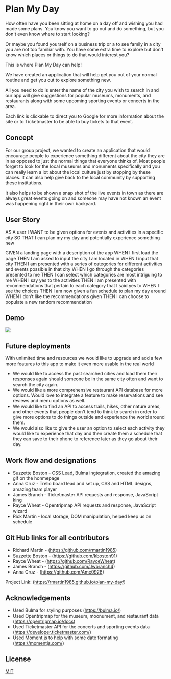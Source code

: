 # Plan My Day

How often have you been sitting at home on a day off and wishing you had made some plans. You know you want to go out and do something, but you don't even know where to start looking? 

Or maybe you found yourself on a business trip or a to see family in a city you are not too familiar with. You have some extra time to explore but don't know which places or things to do that would interest you? 

This is where Plan My Day can help! 

We have created an application that will help get you out of your normal routine and get you out to explore something new. 

All you need to do is enter the name of the city you wish to search in and our app will give suggestions for popular museums, monuments, and restaurants along with some upcoming sporting events or concerts in the area. 

Each link is clickable to direct you to Google for more information about the site or to Ticketmaster to be able to buy tickets to that event. 

## Concept

For our group project, we wanted to create an application that would encourage people to experience something different about the city they are in as opposed to just the normal things that everyone thinks of. Most people forget to look for the local museums and monuments specifically and you can really learn a lot about the local culture just by stopping by these places. It can also help give back to the local community by supporting these institutions. 

It also helps to be shown a snap shot of the live events in town as there are always great events going on and someone may have not known an event was happening right in their own backyard. 

## User Story

AS A user
I WANT to be given options for events and activities in a specific city
SO THAT I can plan my my day and potentially experience something new

GIVEN a landing page with a description of the app
WHEN I first load the page
THEN I am asked to input the city I am located in
WHEN I input that city
THEN I am presented with a series of categories for different activities and events possible in that city
WHEN I go through the categories presented to me
THEN I can select which categories are most intriguing to me
WHEN I say yes to the activities
THEN I am presented with recommendations that pertain to each category that I said yes to
WHEN I see the choices
THEN I am now given a fun schedule to plan my day around
WHEN I don’t like the recommendations given
THEN I can choose to populate a new random recommendation

## Demo

<img src="https://media.giphy.com/media/CFpHZDO29icXviiJyO/giphy.gif?cid=790b7611d23346331742f3708cefe12002de5a246ae7d65b&rid=giphy.gif&ct=g">

## Future deployments

With unlimited time and resources we would like to upgrade and add a few more features to this app to make it even more usable in the real world

* We would like to access the past searched cities and load them their responses again should someone be in the same city often and want to search the city again. 
* We would like a more comprehensive restaurant API database for more options. Would love to integrate a feature to make reservations and see reviews and menu options as well. 
* We would like to find an API to access trails, hikes, other nature areas, and other events that people don't tend to think to search in order to give more options to do things outside and experience the world around them. 
* We would also like to give the user an option to select each activity they would like to experience that day and then create them a schedule that they can save to their phone to reference later as they go about their day.

## Work flow and designations

* Suzzette Boston - CSS Lead, Bulma ingtegration, created the amazing gif on the honmepage
* Anna Cruz - Trello board lead and set up, CSS and HTML designs, amazing team player
* James Branch - Ticketmaster API requests and response, JavaScript king
* Rayce Wheat - Opentripmap API requests and response, JavaScript wizard
* Rick Martin - local storage, DOM manipulation, helped keep us on schedule 

## Git Hub links for all contributors 

* Richard Martin - (https://github.com/rmartin1985)
* Suzzette Boston - (https://github.com/kboston91)
* Rayce Wheat - (https://github.com/RayceWheat)
* James Branch - (https://github.com/Jwbranch4)
* Anna Cruz - (https://github.com/Amc0928)


Project Link: (https://rmartin1985.github.io/plan-my-day/)

## Acknowledgements 

* Used Bulma for styling purposes (https://bulma.io/)
* Used Opentripmap for the museum, moonument, and restaurant data (https://opentripmap.io/docs)
* Used Ticketmaster API for the concerts and sporting events data (https://developer.ticketmaster.com/)
* Used Moment.js to help with some date formating (https://momentjs.com/)

## License
[MIT](https://choosealicense.com/licenses/mit/)
